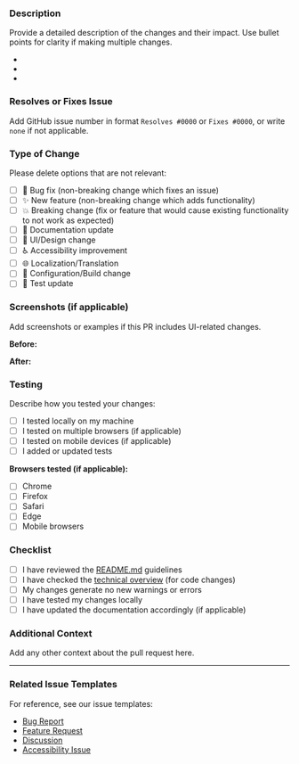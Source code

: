 ### Description

Provide a detailed description of the changes and their impact. Use bullet points for clarity if making multiple changes.

-
-
-

### Resolves or Fixes Issue

Add GitHub issue number in format `Resolves #0000` or `Fixes #0000`, or write `none` if not applicable.

### Type of Change

Please delete options that are not relevant:

- [ ] 🐛 Bug fix (non-breaking change which fixes an issue)
- [ ] ✨ New feature (non-breaking change which adds functionality)
- [ ] 💥 Breaking change (fix or feature that would cause existing functionality to not work as expected)
- [ ] 📝 Documentation update
- [ ] 🎨 UI/Design change
- [ ] ♿ Accessibility improvement
- [ ] 🌐 Localization/Translation
- [ ] 🔧 Configuration/Build change
- [ ] 🧪 Test update

### Screenshots (if applicable)

Add screenshots or examples if this PR includes UI-related changes.

**Before:**

**After:**

### Testing

Describe how you tested your changes:

- [ ] I tested locally on my machine
- [ ] I tested on multiple browsers (if applicable)
- [ ] I tested on mobile devices (if applicable)
- [ ] I added or updated tests

**Browsers tested (if applicable):**

- [ ] Chrome
- [ ] Firefox
- [ ] Safari
- [ ] Edge
- [ ] Mobile browsers

### Checklist

- [ ] I have reviewed the [README.md](https://github.com/processing/p5.js-website/blob/main/README.md) guidelines
- [ ] I have checked the [technical overview](https://github.com/processing/p5.js-website/blob/main/docs/technical_overview.md) (for code changes)
- [ ] My changes generate no new warnings or errors
- [ ] I have tested my changes locally
- [ ] I have updated the documentation accordingly (if applicable)

### Additional Context

Add any other context about the pull request here.

---

### Related Issue Templates

For reference, see our issue templates:

- [Bug Report](https://github.com/processing/p5.js-website/blob/main/.github/ISSUE_TEMPLATE/1.find-a-bug.yml)
- [Feature Request](https://github.com/processing/p5.js-website/blob/main/.github/ISSUE_TEMPLATE/2.feature-request.yml)
- [Discussion](https://github.com/processing/p5.js-website/blob/main/.github/ISSUE_TEMPLATE/3.discussion.yml)
- [Accessibility Issue](https://github.com/processing/p5.js-website/blob/main/.github/ISSUE_TEMPLATE/4.accessibility.yml)
